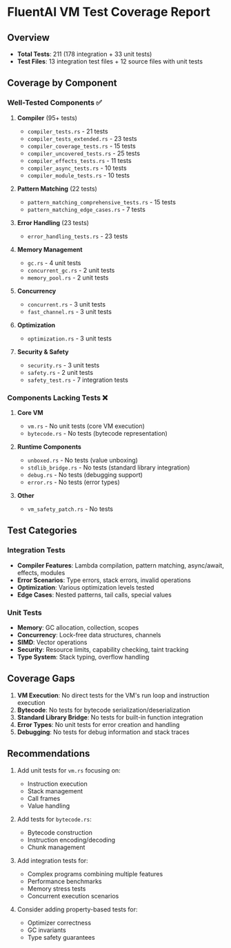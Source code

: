 # FluentAI VM Test Coverage Report

## Overview

- **Total Tests**: 211 (178 integration + 33 unit tests)
- **Test Files**: 13 integration test files + 12 source files with unit tests

## Coverage by Component

### Well-Tested Components ✅

1. **Compiler** (95+ tests)
   - `compiler_tests.rs` - 21 tests
   - `compiler_tests_extended.rs` - 23 tests  
   - `compiler_coverage_tests.rs` - 15 tests
   - `compiler_uncovered_tests.rs` - 25 tests
   - `compiler_effects_tests.rs` - 11 tests
   - `compiler_async_tests.rs` - 10 tests
   - `compiler_module_tests.rs` - 10 tests

2. **Pattern Matching** (22 tests)
   - `pattern_matching_comprehensive_tests.rs` - 15 tests
   - `pattern_matching_edge_cases.rs` - 7 tests

3. **Error Handling** (23 tests)
   - `error_handling_tests.rs` - 23 tests

4. **Memory Management**
   - `gc.rs` - 4 unit tests
   - `concurrent_gc.rs` - 2 unit tests  
   - `memory_pool.rs` - 2 unit tests

5. **Concurrency**
   - `concurrent.rs` - 3 unit tests
   - `fast_channel.rs` - 3 unit tests

6. **Optimization**
   - `optimization.rs` - 3 unit tests

7. **Security & Safety**
   - `security.rs` - 3 unit tests
   - `safety.rs` - 2 unit tests
   - `safety_test.rs` - 7 integration tests

### Components Lacking Tests ❌

1. **Core VM**
   - `vm.rs` - No unit tests (core VM execution)
   - `bytecode.rs` - No tests (bytecode representation)

2. **Runtime Components**  
   - `unboxed.rs` - No tests (value unboxing)
   - `stdlib_bridge.rs` - No tests (standard library integration)
   - `debug.rs` - No tests (debugging support)
   - `error.rs` - No tests (error types)

3. **Other**
   - `vm_safety_patch.rs` - No tests

## Test Categories

### Integration Tests
- **Compiler Features**: Lambda compilation, pattern matching, async/await, effects, modules
- **Error Scenarios**: Type errors, stack errors, invalid operations
- **Optimization**: Various optimization levels tested
- **Edge Cases**: Nested patterns, tail calls, special values

### Unit Tests  
- **Memory**: GC allocation, collection, scopes
- **Concurrency**: Lock-free data structures, channels
- **SIMD**: Vector operations
- **Security**: Resource limits, capability checking, taint tracking
- **Type System**: Stack typing, overflow handling

## Coverage Gaps

1. **VM Execution**: No direct tests for the VM's run loop and instruction execution
2. **Bytecode**: No tests for bytecode serialization/deserialization
3. **Standard Library Bridge**: No tests for built-in function integration
4. **Error Types**: No unit tests for error creation and handling
5. **Debugging**: No tests for debug information and stack traces

## Recommendations

1. Add unit tests for `vm.rs` focusing on:
   - Instruction execution
   - Stack management
   - Call frames
   - Value handling

2. Add tests for `bytecode.rs`:
   - Bytecode construction
   - Instruction encoding/decoding
   - Chunk management

3. Add integration tests for:
   - Complex programs combining multiple features
   - Performance benchmarks
   - Memory stress tests
   - Concurrent execution scenarios

4. Consider adding property-based tests for:
   - Optimizer correctness
   - GC invariants
   - Type safety guarantees